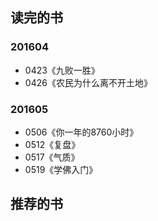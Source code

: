 ##  读完的书
### 201604
+ 0423《九败一胜》
+ 0426《农民为什么离不开土地》

### 201605
+ 0506《你一年的8760小时》
+ 0512《复盘》
+ 0517《气质》
+ 0519《学佛入门》





##  推荐的书